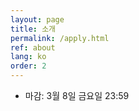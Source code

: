 ```yaml
---
layout: page
title: 소개
permalink: /apply.html
ref: about
lang: ko
order: 2
---
```


- 마감: 3월 8일 금요일 23:59